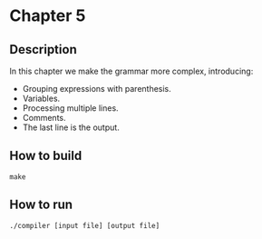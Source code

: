 # Chapter 5

## Description

In this chapter we make the grammar more complex, introducing:
* Grouping expressions with parenthesis.
* Variables.
* Processing multiple lines.
* Comments.
* The last line is the output. 

## How to build

    make

## How to run

    ./compiler [input file] [output file]
